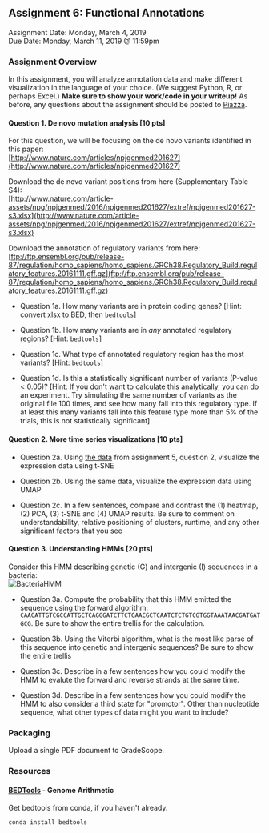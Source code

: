 ## Assignment 6: Functional Annotations
Assignment Date: Monday, March 4, 2019  
Due Date: Monday, March 11, 2019 @ 11:59pm  

### Assignment Overview

In this assignment, you will analyze annotation data and make different visualization in the language of your choice.
(We suggest Python, R, or perhaps Excel.) **Make sure to show your work/code in your writeup!** As before, any questions about the assignment should be posted to 
[Piazza](https://piazza.com/jhu/spring2019/en601749/home).


#### Question 1. De novo mutation analysis [10 pts]

For this question, we will be focusing on the de novo variants identified in this paper:<br>
[http://www.nature.com/articles/npjgenmed201627](http://www.nature.com/articles/npjgenmed201627)

Download the de novo variant positions from here (Supplementary Table S4):<br>
[http://www.nature.com/article-assets/npg/npjgenmed/2016/npjgenmed201627/extref/npjgenmed201627-s3.xlsx](http://www.nature.com/article-assets/npg/npjgenmed/2016/npjgenmed201627/extref/npjgenmed201627-s3.xlsx)

Download the annotation of regulatory variants from here:<br>
[ftp://ftp.ensembl.org/pub/release-87/regulation/homo_sapiens/homo_sapiens.GRCh38.Regulatory_Build.regulatory_features.20161111.gff.gz](ftp://ftp.ensembl.org/pub/release-87/regulation/homo_sapiens/homo_sapiens.GRCh38.Regulatory_Build.regulatory_features.20161111.gff.gz)

- Question 1a. How many variants are in protein coding genes? [Hint: convert xlsx to BED, then `bedtools`]

- Question 1b. How many variants are in *any* annotated regulatory regions? [Hint: `bedtools`]

- Question 1c. What type of annotated regulatory region has the most variants? [Hint: `bedtools`]

- Question 1d. Is this a statistically significant number of variants (P-value < 0.05)? [Hint: If you don't want to calculate this analytically, you can do an experiment. Try simulating the same number of variants as the original file 100 times, and see how many fall into this regulatory type. If at least this many variants fall into this feature type more than 5% of the trials, this is not statistically significant]


#### Question 2. More time series visualizations [10 pts]

- Question 2a. Using [the data](http://schatz-lab.org/teaching/exercises/rnaseq/rnaseq.1.expression/expression.txt) from assignment 5, question 2, visualize the expression data using t-SNE

- Question 2b. Using the same data, visualize the expression data using UMAP

- Question 2c. In a few sentences, compare and contrast the (1) heatmap, (2) PCA, (3) t-SNE and (4) UMAP results. Be sure to comment on understandability, relative positioning of clusters,
  runtime, and any other significant factors that you see


#### Question 3. Understanding HMMs [20 pts]

Consider this HMM describing genetic (G) and intergenic (I) sequences in a bacteria:<br>
![BacteriaHMM](BacteriaHMM.png)

- Question 3a. Compute the probability that this HMM emitted the sequence using the forward algorithm: `CAACATTGTCGCCATTGCTCAGGGATCTTCTGAACGCTCAATCTCTGTCGTGGTAAATAACGATGATGCG`. Be sure to show the entire trellis for the calculation.

- Question 3b. Using the Viterbi algorithm, what is the most like parse of this sequence into genetic and intergenic sequences? Be sure to show the entire trellis

- Question 3c. Describe in a few sentences how you could modify the HMM to evalute the forward and reverse strands at the same time.

- Question 3d. Describe in a few sentences how you could modify the HMM to also consider a third state for "promotor". Other than nucleotide sequence, what other types of data might you want to
  include?

### Packaging

Upload a single PDF document to GradeScope.

### Resources

#### [BEDTools](http://bedtools.readthedocs.io/en/latest/) - Genome Arithmetic

Get bedtools from conda, if you haven't already.

```
conda install bedtools
```


